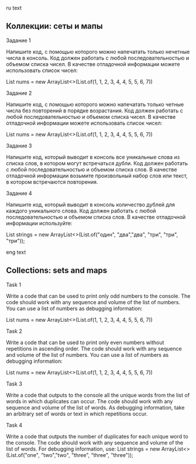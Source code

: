ru text
## Коллекции: сеты и мапы


Задание 1


Напишите код, с помощью которого можно напечатать только нечетные числа в консоль. Код должен работать с любой последовательностью и объемом списка чисел.
В качестве отладочной информации можете использовать список чисел:


List<Integer> nums = new ArrayList<>(List.of(1, 1, 2, 3, 4, 4, 5, 5, 6, 7))
​

Задание 2


Напишите код, с помощью которого можно напечатать только четные числа без повторений в порядке возрастания. Код должен работать с любой последовательностью и объемом списка чисел.
В качестве отладочной информации можете использовать список чисел:


List<Integer> nums = new ArrayList<>(List.of(1, 1, 2, 3, 4, 4, 5, 5, 6, 7))
​

Задание 3


Напишите код, который выводит в консоль все уникальные слова из списка слов, в котором могут встречаться дубли. Код должен работать с любой последовательностью и объемом списка слов.
В качестве отладочной информации возьмите произвольный набор слов или текст, в котором встречаются повторения. 

Задание 4


Напишите код, который выводит в консоль количество дублей для каждого уникального слова. Код должен работать с любой последовательностью и объемом списка слов.
В качестве отладочной информации используйте:


List<String> strings = new ArrayList<>(List.of("один", "два","два", "три", "три", "три"));

eng text
## Collections: sets and maps


Task 1


Write a code that can be used to print only odd numbers to the console. The code should work with any sequence and volume of the list of numbers.
You can use a list of numbers as debugging information:


List<Integer> nums = new ArrayList<>(List.of(1, 1, 2, 3, 4, 4, 5, 5, 6, 7))
​

Task 2


Write a code that can be used to print only even numbers without repetitions in ascending order. The code should work with any sequence and volume of the list of numbers.
You can use a list of numbers as debugging information:


List<Integer> nums = new ArrayList<>(List.of(1, 1, 2, 3, 4, 4, 5, 5, 6, 7))
​

Task 3


Write a code that outputs to the console all the unique words from the list of words in which duplicates can occur. The code should work with any sequence and volume of the list of words.
As debugging information, take an arbitrary set of words or text in which repetitions occur. 

Task 4


Write a code that outputs the number of duplicates for each unique word to the console. The code should work with any sequence and volume of the list of words.
For debugging information, use:
List<String> strings = new ArrayList<>(List.of("one", "two","two", "three", "three", "three"));
